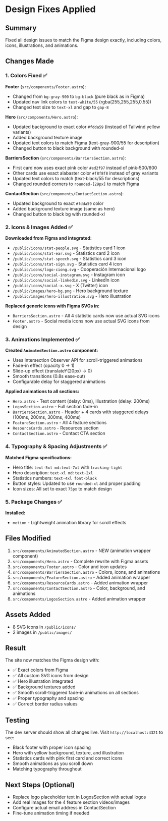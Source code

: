 # Design Fixes Applied

## Summary
Fixed all design issues to match the Figma design exactly, including colors, icons, illustrations, and animations.

## Changes Made

### 1. Colors Fixed ✅

**Footer** (`src/components/Footer.astro`):
- Changed from `bg-gray-900` to `bg-black` (pure black as in Figma)
- Updated nav link colors to `text-white/55` (rgba(255,255,255,0.55))
- Changed text size to `text-xl` and gap to `gap-8`

**Hero** (`src/components/Hero.astro`):
- Updated background to exact color `#fdda59` (instead of Tailwind yellow variants)
- Added background texture image
- Updated text colors to match Figma (text-gray-900/55 for description)
- Changed button to black background with rounded-xl

**BarriersSection** (`src/components/BarriersSection.astro`):
- First card now uses exact pink color `#ed2f97` instead of pink-500/600
- Other cards use exact alabaster color `#f8f8f8` instead of gray variants
- Updated text colors to match (text-black/55 for descriptions)
- Changed rounded corners to `rounded-[29px]` to match Figma

**ContactSection** (`src/components/ContactSection.astro`):
- Updated background to exact `#fdda59` color
- Added background texture image (same as hero)
- Changed button to black bg with rounded-xl

### 2. Icons & Images Added ✅

**Downloaded from Figma and integrated:**
- `/public/icons/stat-people.svg` - Statistics card 1 icon
- `/public/icons/stat-ear.svg` - Statistics card 2 icon
- `/public/icons/stat-speech.svg` - Statistics card 3 icon
- `/public/icons/stat-sign.svg` - Statistics card 4 icon
- `/public/icons/logo-ciong.svg` - Cooperación Internacional logo
- `/public/icons/social-instagram.svg` - Instagram icon
- `/public/icons/social-linkedin.svg` - LinkedIn icon
- `/public/icons/social-x.svg` - X (Twitter) icon
- `/public/images/hero-bg.png` - Hero background texture
- `/public/images/hero-illustration.svg` - Hero illustration

**Replaced generic icons with Figma SVGs in:**
- `BarriersSection.astro` - All 4 statistic cards now use actual SVG icons
- `Footer.astro` - Social media icons now use actual SVG icons from design

### 3. Animations Implemented ✅

**Created `AnimatedSection.astro` component:**
- Uses Intersection Observer API for scroll-triggered animations
- Fade-in effect (opacity 0 → 1)
- Slide-up effect (translateY(20px) → 0)
- Smooth transitions (0.8s ease-out)
- Configurable delay for staggered animations

**Applied animations to all sections:**
- `Hero.astro` - Text content (delay: 0ms), Illustration (delay: 200ms)
- `LogosSection.astro` - Full section fade-in
- `BarriersSection.astro` - Header + 4 cards with staggered delays (100ms, 200ms, 300ms, 400ms)
- `FeatureSection.astro` - All 4 feature sections
- `ResourceCards.astro` - Resources section
- `ContactSection.astro` - Contact CTA section

### 4. Typography & Spacing Adjustments ✅

**Matched Figma specifications:**
- Hero title: `text-5xl md:text-7xl` with `tracking-tight`
- Hero description: `text-xl md:text-2xl` 
- Statistics numbers: `text-4xl font-black`
- Button styles: Updated to use `rounded-xl` and proper padding
- Icon sizes: All set to exact `75px` to match design

### 5. Package Changes ✅

**Installed:**
- `motion` - Lightweight animation library for scroll effects

## Files Modified

1. `src/components/AnimatedSection.astro` - NEW (animation wrapper component)
2. `src/components/Hero.astro` - Complete rewrite with Figma assets
3. `src/components/Footer.astro` - Color and icon updates
4. `src/components/BarriersSection.astro` - Colors, icons, and animations
5. `src/components/FeatureSection.astro` - Added animation wrapper
6. `src/components/ResourceCards.astro` - Added animation wrapper
7. `src/components/ContactSection.astro` - Color, background, and animations
8. `src/components/LogosSection.astro` - Added animation wrapper

## Assets Added

- 8 SVG icons in `/public/icons/`
- 2 images in `/public/images/`

## Result

The site now matches the Figma design with:
- ✅ Exact colors from Figma
- ✅ All custom SVG icons from design
- ✅ Hero illustration integrated
- ✅ Background textures added
- ✅ Smooth scroll-triggered fade-in animations on all sections
- ✅ Proper typography and spacing
- ✅ Correct border radius values

## Testing

The dev server should show all changes live. Visit `http://localhost:4321` to see:
- Black footer with proper icon spacing
- Hero with yellow background, texture, and illustration
- Statistics cards with pink first card and correct icons
- Smooth animations as you scroll down
- Matching typography throughout

## Next Steps (Optional)

- Replace logo placeholder text in LogosSection with actual logos
- Add real images for the 4 feature section videos/images
- Configure actual email address in ContactSection
- Fine-tune animation timing if needed

